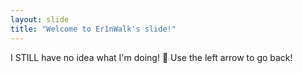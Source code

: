 ```yaml
---
layout: slide
title: "Welcome to Er1nWalk's slide!"
---
```

I STILL have no idea what I'm doing! :tada:
Use the left arrow to go back!
